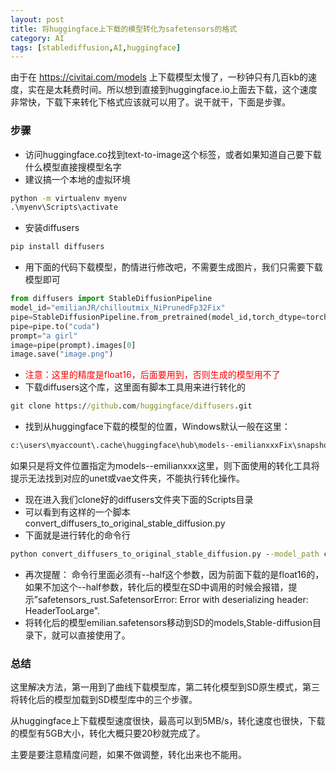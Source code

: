 ```yaml
---
layout: post
title: 将huggingface上下载的模型转化为safetensors的格式
category: AI
tags: [stablediffusion,AI,huggingface]
---
```


由于在 https://civitai.com/models 上下载模型太慢了，一秒钟只有几百kb的速度，实在是太耗费时间。所以想到直接到huggingface.io上面去下载，这个速度非常快，下载下来转化下格式应该就可以用了。说干就干，下面是步骤。

### 步骤

- 访问huggingface.co找到text-to-image这个标签，或者如果知道自己要下载什么模型直接搜模型名字
- 建议搞一个本地的虚拟环境
```cmd
python -m virtualenv myenv
.\myenv\Scripts\activate
```
- 安装diffusers
```cmd
pip install diffusers
```
- 用下面的代码下载模型，酌情进行修改吧，不需要生成图片，我们只需要下载模型即可
```python
from diffusers import StableDiffusionPipeline
model_id="emilianJR/chilloutmix_NiPrunedFp32Fix"
pipe=StableDiffusionPipeline.from_pretrained(model_id,torch_dtype=torch.float16)
pipe=pipe.to("cuda")
prompt="a girl"
image=pipe(prompt).images[0]
image.save("image.png")
```
- <font color=red>注意：这里的精度是float16，后面要用到，否则生成的模型用不了</font>
- 下载diffusers这个库，这里面有脚本工具用来进行转化的
```cmd
git clone https://github.com/huggingface/diffusers.git
```
- 找到从huggingface下载的模型的位置，Windows默认一般在这里：
 ```cmd
 c:\users\myaccount\.cache\huggingface\hub\models--emilianxxxFix\snapshots\xxxxx
 ```
 如果只是将文件位置指定为models--emilianxxx这里，则下面使用的转化工具将提示无法找到对应的unet或vae文件夹，不能执行转化操作。
 - 现在进入我们clone好的diffusers文件夹下面的Scripts目录
 - 可以看到有这样的一个脚本convert_diffusers_to_original_stable_diffusion.py
 - 下面就是进行转化的命令行
```cmd
python convert_diffusers_to_original_stable_diffusion.py --model_path c:\users\myaccount\.cache\huggingface\hub\models--emilianxxxFix\snapshots\xxxxx --checkpoint_path d:\mymodel\emilian.safetensors --half --use_safetensors
```
- 再次提醒： 命令行里面必须有--half这个参数，因为前面下载的是float16的，如果不加这个--half参数，转化后的模型在SD中调用的时候会报错，提示”safetensors_rust.SafetensorError: Error with deserializing header: HeaderTooLarge".
- 将转化后的模型emilian.safetensors移动到SD的models,Stable-diffusion目录下，就可以直接使用了。

### 总结

这里解决方法，第一用到了曲线下载模型库，第二转化模型到SD原生模式，第三将转化后的模型加载到SD模型库中的三个步骤。

从huggingface上下载模型速度很快，最高可以到5MB/s，转化速度也很快，下载的模型有5GB大小，转化大概只要20秒就完成了。

主要是要注意精度问题，如果不做调整，转化出来也不能用。

